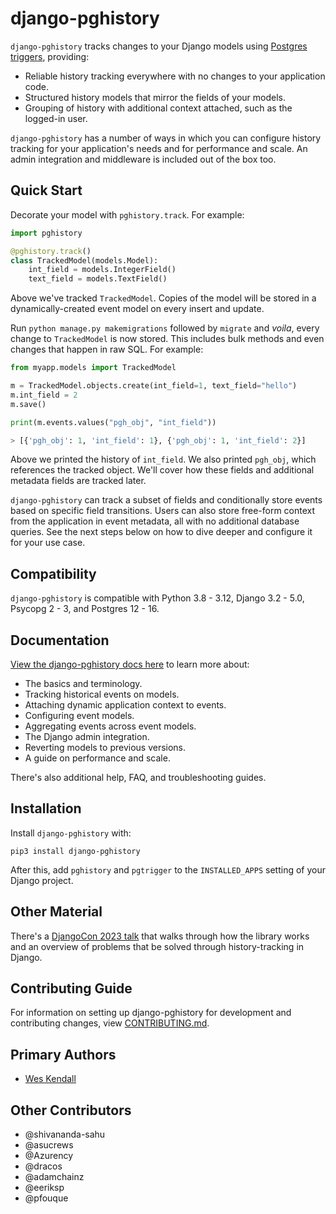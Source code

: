 # django-pghistory

`django-pghistory` tracks changes to your Django models using [Postgres triggers](https://www.postgresql.org/docs/current/sql-createtrigger.html), providing:

* Reliable history tracking everywhere with no changes to your application code.
* Structured history models that mirror the fields of your models.
* Grouping of history with additional context attached, such as the logged-in user.

`django-pghistory` has a number of ways in which you can configure history tracking for your application's needs and for performance and scale. An admin integration and middleware is included out of the box too.

<a id="quick_start"></a>
## Quick Start

Decorate your model with `pghistory.track`. For example:

```python
import pghistory

@pghistory.track()
class TrackedModel(models.Model):
    int_field = models.IntegerField()
    text_field = models.TextField()
```

Above we've tracked `TrackedModel`. Copies of the model will be stored in a dynamically-created event model on every insert and update.

Run `python manage.py makemigrations` followed by `migrate` and *voila*, every change to `TrackedModel` is now stored. This includes bulk methods and even changes that happen in raw SQL. For example:

```python
from myapp.models import TrackedModel

m = TrackedModel.objects.create(int_field=1, text_field="hello")
m.int_field = 2
m.save()

print(m.events.values("pgh_obj", "int_field"))

> [{'pgh_obj': 1, 'int_field': 1}, {'pgh_obj': 1, 'int_field': 2}]
```

Above we printed the history of `int_field`. We also printed `pgh_obj`, which references the tracked object. We'll cover how these fields and additional metadata fields are tracked later.

`django-pghistory` can track a subset of fields and conditionally store events based on specific field transitions. Users can also store free-form context from the application in event metadata, all with no additional database queries. See the next steps below on how to dive deeper and configure it for your use case.

## Compatibility

`django-pghistory` is compatible with Python 3.8 - 3.12, Django 3.2 - 5.0, Psycopg 2 - 3, and Postgres 12 - 16.

## Documentation

[View the django-pghistory docs here](https://django-pghistory.readthedocs.io/) to learn more about:

* The basics and terminology.
* Tracking historical events on models.
* Attaching dynamic application context to events.
* Configuring event models.
* Aggregating events across event models.
* The Django admin integration.
* Reverting models to previous versions.
* A guide on performance and scale.

There's also additional help, FAQ, and troubleshooting guides.

## Installation

Install `django-pghistory` with:

    pip3 install django-pghistory

After this, add `pghistory` and `pgtrigger` to the `INSTALLED_APPS` setting of your Django project.

## Other Material

There's a [DjangoCon 2023 talk](https://www.youtube.com/watch?v=LFIAqFt) that walks through how the library works and an overview of problems that be solved through history-tracking in Django.

## Contributing Guide

For information on setting up django-pghistory for development and contributing changes, view [CONTRIBUTING.md](CONTRIBUTING.md).

## Primary Authors

- [Wes Kendall](https://github.com/wesleykendall)

## Other Contributors

- @shivananda-sahu
- @asucrews
- @Azurency
- @dracos
- @adamchainz
- @eeriksp
- @pfouque
